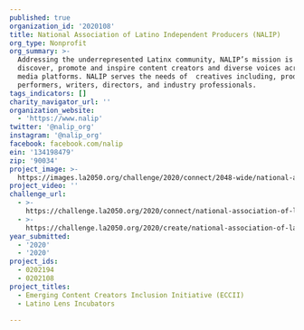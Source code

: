 ```yaml
---
published: true
organization_id: '2020108'
title: National Association of Latino Independent Producers (NALIP)
org_type: Nonprofit
org_summary: >-
  Addressing the underrepresented Latinx community, NALIP’s mission is to
  discover, promote and inspire content creators and diverse voices across all
  media platforms. NALIP serves the needs of  creatives including, producers,
  performers, writers, directors, and industry professionals. 
tags_indicators: []
charity_navigator_url: ''
organization_website:
  - 'https://www.nalip'
twitter: '@nalip_org'
instagram: '@nalip_org'
facebook: facebook.com/nalip
ein: '134198479'
zip: '90034'
project_image: >-
  https://images.la2050.org/challenge/2020/connect/2048-wide/national-association-of-latino-independent-producers-nalip.jpg
project_video: ''
challenge_url:
  - >-
    https://challenge.la2050.org/2020/connect/national-association-of-latino-independent-producers-nalip/
  - >-
    https://challenge.la2050.org/2020/create/national-association-of-latino-independent-producers-nalip/
year_submitted:
  - '2020'
  - '2020'
project_ids:
  - 0202194
  - 0202108
project_titles:
  - Emerging Content Creators Inclusion Initiative (ECCII)
  - Latino Lens Incubators

---
```

